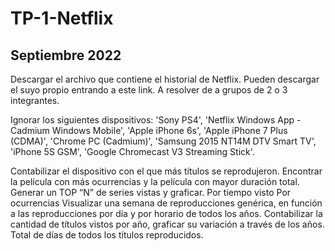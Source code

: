 # TP-1-Netflix

## Septiembre 2022

Descargar el archivo que contiene el historial de Netflix. Pueden descargar el suyo propio entrando a este link. A resolver de a grupos de 2 o 3 integrantes.

Ignorar los siguientes dispositivos: 'Sony PS4', 'Netflix Windows App - Cadmium Windows Mobile', 'Apple iPhone 6s', 'Apple iPhone 7 Plus (CDMA)', 'Chrome PC (Cadmium)', 'Samsung 2015 NT14M DTV Smart TV', 'iPhone 5S GSM', 'Google Chromecast V3 Streaming Stick'.

Contabilizar el dispositivo con el que más títulos se reprodujeron.
Encontrar la película con más ocurrencias y la película con mayor duración total.
Generar un TOP “N” de series vistas y graficar.
Por tiempo visto
Por ocurrencias
Visualizar una semana de reproducciones genérica, en función a las reproducciones por día y por horario de todos los años.
Contabilizar la cantidad de títulos vistos por año, graficar su variación a través de los años.
Total de días de todos los títulos reproducidos.
